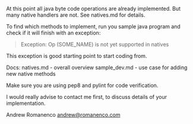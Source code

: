 At this point all java byte code operations are already implemented.
But many native handlers are not. See natives.md for details.

To find which methods to implement, run you sample java program and check
if it will finish with an exception:

> Exception: Op (SOME_NAME) is not yet supported in natives

This exception is good starting point to start coding from.

Docs:
natives.md - overall overview
sample_dev.md - use case for adding new native methods

Make sure you are using pep8 and pylint for code verification.

I would really advise to contact me first, to discuss details of
your implementation.

Andrew Romanenco
andrew@romanenco.com
